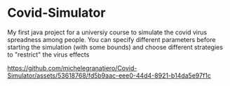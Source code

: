 # Covid-Simulator

My first java project for a universiy course to simulate the covid virus spreadness among people.
You can specify different parameters before starting the simulation (with some bounds) and choose different strategies to "restrict" the virus effects

https://github.com/michelegranatiero/Covid-Simulator/assets/53618768/fd5b9aac-eee0-44d4-8921-b14da5e97f1c

